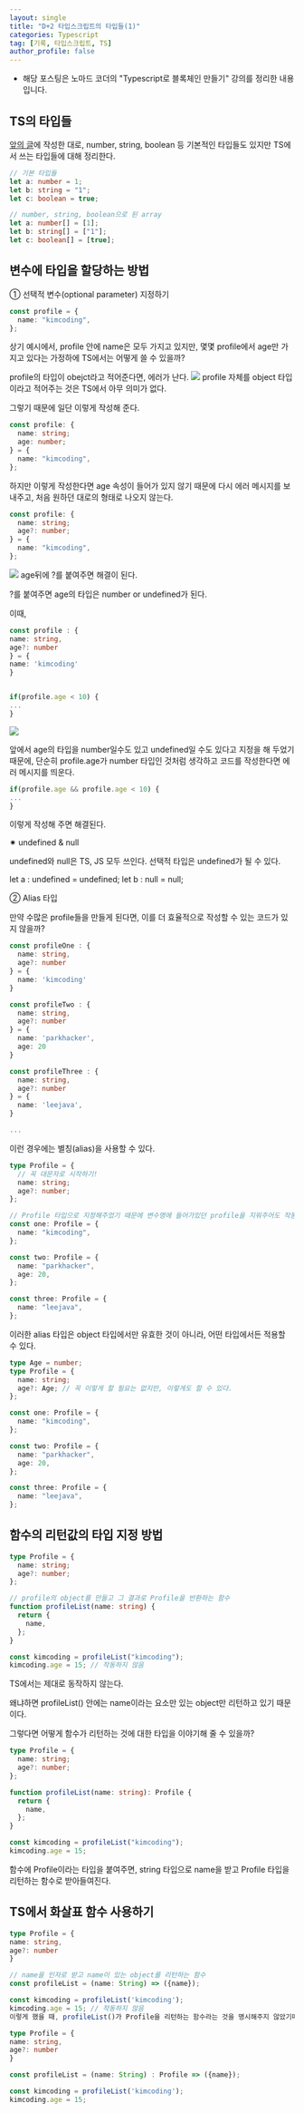 ```yaml
---
layout: single
title: "D+2 타입스크립트의 타입들(1)"
categories: Typescript
tag: [기록, 타입스크립트, TS]
author_profile: false
---
```


- 해당 포스팅은 노마드 코더의 "Typescript로 블록체인 만들기" 강의를 정리한 내용입니다.

## TS의 타입들

[앞의 글](https://hsly22xk.tistory.com/406)에 작성한 대로, number, string, boolean 등 기본적인 타입들도 있지만 TS에서 쓰는 타입들에 대해 정리한다.

```typescript
// 기본 타입들
let a: number = 1;
let b: string = "1";
let c: boolean = true;

// number, string, boolean으로 된 array
let a: number[] = [1];
let b: string[] = ["1"];
let c: boolean[] = [true];
```

## 변수에 타입을 할당하는 방법

① 선택적 변수(optional parameter) 지정하기

```typescript
const profile = {
  name: "kimcoding",
};
```

상기 예시에서, profile 안에 name은 모두 가지고 있지만, 몇몇 profile에서 age만 가지고 있다는 가정하에 TS에서는 어떻게 쓸 수 있을까?

profile의 타입이 obejct라고 적어준다면, 에러가 난다.
![](https://blog.kakaocdn.net/dn/byVLQD/btr0aPYZbe9/RyP31GjFC5V39xRxObGIf1/img.png)
profile 자체를 object 타입이라고 적어주는 것은 TS에서 아무 의미가 없다.

그렇기 때문에 일단 이렇게 작성해 준다.

```typescript
const profile: {
  name: string;
  age: number;
} = {
  name: "kimcoding",
};
```

하지만 이렇게 작성한다면 age 속성이 들어가 있지 않기 때문에 다시 에러 메시지를 보내주고, 처음 원하던 대로의 형태로 나오지 않는다.

```typescript
const profile: {
  name: string;
  age?: number;
} = {
  name: "kimcoding",
};
```

![](https://blog.kakaocdn.net/dn/E6NiM/btr0fsBKh1S/lcdNcx5icgsNC4eBkWL8O1/img.png)
age뒤에 ?를 붙여주면 해결이 된다.

?를 붙여주면 age의 타입은 number or undefined가 된다.

이때,

```typescript
const profile : {
name: string,
age?: number
} = {
name: 'kimcoding'
}


if(profile.age < 10) {
...
}
```

![](https://blog.kakaocdn.net/dn/boln9d/btr0aVybnMh/jLF6kRAndjoLzTzaroShP1/img.png)

앞에서 age의 타입을 number일수도 있고 undefined일 수도 있다고 지정을 해 두었기 때문에, 단순히 profile.age가 number 타입인 것처럼 생각하고 코드를 작성한다면 에러 메시지를 띄운다.

```typescript
if(profile.age && profile.age < 10) {
...
}
```

이렇게 작성해 주면 해결된다.

✷ undefined & null

undefined와 null은 TS, JS 모두 쓰인다. 선택적 타입은 undefined가 될 수 있다.

let a : undefined = undefined;
let b : null = null;

② Alias 타입

만약 수많은 profile들을 만들게 된다면, 이를 더 효율적으로 작성할 수 있는 코드가 있지 않을까?

```typescript
const profileOne : {
  name: string,
  age?: number
} = {
  name: 'kimcoding'
}

const profileTwo : {
  name: string,
  age?: number
} = {
  name: 'parkhacker',
  age: 20
}

const profileThree : {
  name: string,
  age?: number
} = {
  name: 'leejava',
}

...
```

이런 경우에는 별칭(alias)을 사용할 수 있다.

```typescript
type Profile = {
  // 꼭 대문자로 시작하기!
  name: string;
  age?: number;
};

// Profile 타입으로 지정해주었기 때문에 변수명에 들어가있던 profile을 지워주어도 작동한다.
const one: Profile = {
  name: "kimcoding",
};

const two: Profile = {
  name: "parkhacker",
  age: 20,
};

const three: Profile = {
  name: "leejava",
};
```

이러한 alias 타입은 object 타입에서만 유효한 것이 아니라, 어떤 타입에서든 적용할 수 있다.

```typescript
type Age = number;
type Profile = {
  name: string;
  age?: Age; // 꼭 이렇게 할 필요는 없지만, 이렇게도 할 수 있다.
};

const one: Profile = {
  name: "kimcoding",
};

const two: Profile = {
  name: "parkhacker",
  age: 20,
};

const three: Profile = {
  name: "leejava",
};
```

## 함수의 리턴값의 타입 지정 방법

```typescript
type Profile = {
  name: string;
  age?: number;
};

// profile의 object를 만들고 그 결과로 Profile을 반환하는 함수
function profileList(name: string) {
  return {
    name,
  };
}

const kimcoding = profileList("kimcoding");
kimcoding.age = 15; // 작동하지 않음
```

TS에서는 제대로 동작하지 않는다.

왜냐하면 profileList() 안에는 name이라는 요소만 있는 object만 리턴하고 있기 때문이다.

그렇다면 어떻게 함수가 리턴하는 것에 대한 타입을 이야기해 줄 수 있을까?

```typescript
type Profile = {
  name: string;
  age?: number;
};

function profileList(name: string): Profile {
  return {
    name,
  };
}

const kimcoding = profileList("kimcoding");
kimcoding.age = 15;
```

함수에 Profile이라는 타입을 붙여주면, string 타입으로 name을 받고 Profile 타입을 리턴하는 함수로 받아들여진다.

## TS에서 화살표 함수 사용하기

```typescript
type Profile = {
name: string,
age?: number
}

// name을 인자로 받고 name이 있는 object를 리턴하는 함수
const profileList = (name: String) => ({name});

const kimcoding = profileList('kimcoding');
kimcoding.age = 15; // 작동하지 않음
이렇게 했을 때, profileList()가 Profile을 리턴하는 함수라는 것을 명시해주지 않았기때문에 에러 메시지가 뜬다.

type Profile = {
name: string,
age?: number
}

const profileList = (name: String) : Profile => ({name});

const kimcoding = profileList('kimcoding');
kimcoding.age = 15;
```
